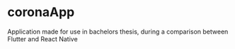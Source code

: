 # coronaApp
Application made for use in bachelors thesis, during a comparison between Flutter and React Native
